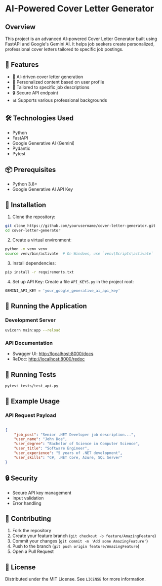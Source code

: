 # AI-Powered Cover Letter Generator

## Overview

This project is an advanced AI-powered Cover Letter Generator built using FastAPI and Google's Gemini AI. It helps job seekers create personalized, professional cover letters tailored to specific job postings.

## 🚀 Features

- 🤖 AI-driven cover letter generation
- 📝 Personalized content based on user profile
- 🎯 Tailored to specific job descriptions
- 🔒 Secure API endpoint
- 📊 Supports various professional backgrounds

## 🛠 Technologies Used

- Python
- FastAPI
- Google Generative AI (Gemini)
- Pydantic
- Pytest

## 📦 Prerequisites

- Python 3.8+
- Google Generative AI API Key

## 🔧 Installation

1. Clone the repository:

```bash
git clone https://github.com/yourusername/cover-letter-generator.git
cd cover-letter-generator
```
2. Create a virtual environment:
```bash
python -m venv venv
source venv/bin/activate  # On Windows, use `venv\Scripts\activate`
```

3. Install dependencies:

```bash
pip install -r requirements.txt
```

4. Set up API Key:
   Create a file `API_KEYS.py` in the project root:

```python
GEMINI_API_KEY = 'your_google_generative_ai_api_key'
```

## 🚀 Running the Application

### Development Server

```bash
uvicorn main:app --reload
```

### API Documentation

- Swagger UI: [http://localhost:8000/docs](http://localhost:8000/docs)
- ReDoc: [http://localhost:8000/redoc](http://localhost:8000/redoc)

## 🧪 Running Tests

```bash
pytest tests/test_api.py
```

## 📝 Example Usage

### API Request Payload

```json

{
    "job_post": "Senior .NET Developer job description...",
    "user_name": "John Doe",
    "user_degree": "Bachelor of Science in Computer Science",
    "user_title": "Software Engineer",
    "user_experience": "5 years of .NET development",
    "user_skills": "C#, .NET Core, Azure, SQL Server"
}
```

## 🔒 Security

- Secure API key management
- Input validation
- Error handling

## 🤝 Contributing

1. Fork the repository
2. Create your feature branch (`git checkout -b feature/AmazingFeature`)
3. Commit your changes (`git commit -m 'Add some AmazingFeature'`)
4. Push to the branch (`git push origin feature/AmazingFeature`)
5. Open a Pull Request

## 📄 License

Distributed under the MIT License. See `LICENSE` for more information.
